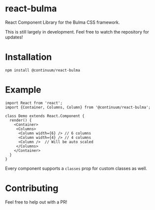 # react-bulma
React Component Library for the Bulma CSS framework.

This is still largely in development. Feel free to watch the repository for updates!

# Installation
`npm install @continuum/react-bulma`

# Example
```
import React from 'react';
import {Container, Columns, Column} from '@continuum/react-bulma';

class Demo extends React.Component {
  render() {
    <Container>
     <Columns>
      <Column width={6} /> // 6 columns
      <Column width={4} /> // 4 columns
      <Column />  // Will be auto scaled
     </Columns>
    </Container>
  }
}
```

Every component supports a `classes` prop for custom classes as well.

# Contributing
Feel free to help out with a PR!
